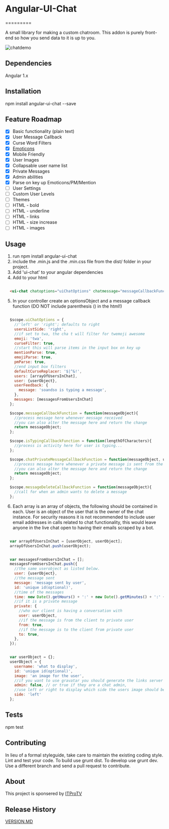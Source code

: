 # Angular-UI-Chat
=========

A small library for making a custom chatroom.  This addon is purely front-end so how you send data to it is up to you.

![chatdemo](https://cloud.githubusercontent.com/assets/11771776/13540000/0748f90c-e222-11e5-8eaf-880b9cd373f9.gif)

## Dependencies
  Angular 1.x

## Installation

  npm install angular-ui-chat --save

## Feature Roadmap

  - [x] Basic functionality (plain text)
  - [x] User Message Callback
  - [x] Curse Word Filters
  - [x] [Emoticons](http://www.emoji-cheat-sheet.com/)
  - [x] Mobile Friendly
  - [x] User Images
  - [x] Collapsable user name list
  - [x] Private Messages
  - [x] Admin abilities
  - [x] Parse on key up Emoticons/PM/Mention
  - [ ] User Settings
  - [ ] Custom User Levels
  - [ ] Themes
  - [ ] HTML - bold
  - [ ] HTML - underline
  - [ ] HTML - links
  - [ ] HTML - size increase
  - [ ] HTML - images

## Usage

  1. run npm install angular-ui-chat
  2. include the .min.js and the .min.css file from the dist/ folder in your project.
  3. Add 'ui-chat' to your angular dependencies
  4. Add to your html

  ```html

    <ui-chat chatoptions="uiChatOptions" chatmessage="messageCallbackFunction" chattyping="isTypingCallbackFunction" chatprivatemessage="chatPrivateMessageCallbackFunction" chatmessagedelete="messageDeleteCallbackFunction"></ui-chat>

  ```

  5. In your controller create an optionsObject and a message callback function (DO NOT include parenthesis () in the html!)

  ```javascript

    $scope.uiChatOptions = {
      //'left' or 'right'; defaults to right
      usersListSide: 'right',
      //if set to twa, the cha t will filter for twemoji awesome
      emoji: 'twa',
      curseFilter: true,
      //start this will parse items in the input box on key up
      mentionParse: true,
      emojiParse: true,
      pmParse: true,
      //end input box filters
      defaultCurseReplacer: '$|^&!',
      users: [arrayOfUsersInChat],
      user: {userObject},
      userFeedback: {
        message: 'soandso is typing a message',
      },
      messages: [messagesFromUsersInChat]
    };

    $scope.messageCallbackFunction = function(messageObject){
      //process message here whenever message received
      //you can also alter the message here and return the change
      return messageObject;
    };

    $scope.isTypingCallbackFunction = function(lengthOfCharacters){
      //process is activity here for user is typing...
    };

    $scope.chatPrivateMessageCallbackFunction = function(messageObject, userObject){
      //process message here whenever a private message is sent from the client user
      //you can also alter the message here and return the change
      return messageObject;
    };

    $scope.messageDeleteCallbackFunction = function(messageObject){
      //call for when an admin wants to delete a message
    };

  ```

  6. Each array is an array of objects, the following should be contained in each.  User is an object of the user that is the owner of the chat instance.  For security reasons it is not recommended to include user email addresses in calls related to chat functionality, this would leave anyone in the live chat open to having their emails scraped by a bot.

  ```javascript

    var arrayOfUsersInChat = [userObject, userObject];
    arrayOfUsersInChat.push(userObject);

  ```

  ```javascript

    var messagesFromUsersInChat = [];
    messagesFromUsersInChat.push({
      //the same userobject as listed below.
      user: {userObject},
      //the message sent
      message: 'message sent by user',
      id: 'unique id(optional)',
      //time of the messages
      time: new Date().getHours() + ':' + new Date().getMinutes() + ':' + new Date().getSeconds();
      //if it is a private message
      private: {
        //who our client is having a conversation with
        user: userObject,
        //if the message is from the client to private user
        from: true,
        //if the message is to the client from private user
        to: true,
      },
    });

  ```

  ```javascript

    var userObject = {};
    userObject = {
      username: 'what to display',
      id: 'unique id(optional)',
      image: 'an image for the user',
      //if you want to use gravatar you should generate the links server side and pass it into this image field
      admin: false, // or true if they are a chat admin,
      //use left or right to display which side the users image should be on
      side: 'left'
    };

  ```

## Tests

  npm test

## Contributing

In lieu of a formal styleguide, take care to maintain the existing coding style.  Lint and test your code.  To build use grunt dist. To develop use grunt dev.  Use a different branch and send a pull request to contribute.

## About
  This project is sponsered by [ITProTV](http://www.itpro.tv/)

## Release History

[VERSION.MD](VERSION.md)
